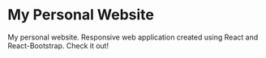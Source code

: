 # My Personal Website
 My personal website. Responsive web application created using React and React-Bootstrap. Check it out!
